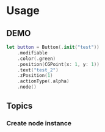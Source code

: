 # Usage

## DEMO

```swift
let button = Button(.init("test"))
    .modifiable
    .color(.green)
    .position(CGPoint(x: 1, y: 1))
    .text("test_2")
    .zPosition(1)
    .actionType(.alpha)
    .node()
```

## Topics

### Create node instance
